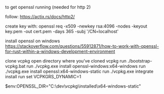 to get openssl running (needed for http 2)

follow: https://actix.rs/docs/http2/

create key with: openssl req -x509 -newkey rsa:4096 -nodes -keyout key.pem -out cert.pem -days 365 -subj '/CN=localhost'

install openssl on windows
https://stackoverflow.com/questions/55912871/how-to-work-with-openssl-for-rust-within-a-windows-development-environment

clone vcpkg
open directory where you've cloned vcpkg
run ./bootstrap-vcpkg.bat
run ./vcpkg.exe install openssl-windows:x64-windows
run ./vcpkg.exe install openssl:x64-windows-static
run ./vcpkg.exe integrate install
run set VCPKGRS_DYNAMIC=1

$env:OPENSSL_DIR="C:\dev\vcpkg\installed\x64-windows-static"